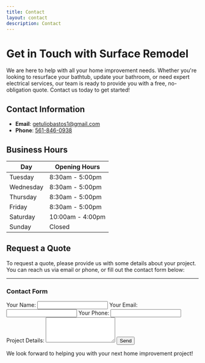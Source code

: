 ```yaml
---
title: Contact
layout: contact
description: Contact
---
```


# Get in Touch with Surface Remodel

We are here to help with all your home improvement needs. Whether you're looking to resurface your bathtub, update your bathroom, or need expert electrical services, our team is ready to provide you with a free, no-obligation quote. Contact us today to get started!

## Contact Information

- **Email**: [getuliobastos1@gmail.com](mailto:getuliobastos1@gmail.com)
- **Phone**: [561-846-0938](tel:561-846-0938)

## Business Hours

| Day       | Opening Hours   |
| --------- | --------------- |
| Tuesday   | 8:30am - 5:00pm |
| Wednesday | 8:30am - 5:00pm |
| Thursday  | 8:30am - 5:00pm |
| Friday    | 8:30am - 5:00pm |
| Saturday  | 10:00am - 4:00pm |
| Sunday    | Closed          |

## Request a Quote

To request a quote, please provide us with some details about your project. You can reach us via email or phone, or fill out the contact form below:

---

### Contact Form

<form action="https://formspree.io/f/{your-form-id}" method="POST">
    <label>
        Your Name:
        <input type="text" name="name" required>
    </label>
    <label>
        Your Email:
        <input type="email" name="_replyto" required>
    </label>
    <label>
        Your Phone:
        <input type="tel" name="phone" required>
    </label>
    <label>
        Project Details:
        <textarea name="message" rows="4" required></textarea>
    </label>
    <button type="submit">Send</button>
</form>

We look forward to helping you with your next home improvement project!
